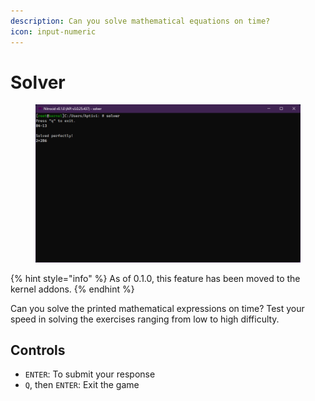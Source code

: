 ```yaml
---
description: Can you solve mathematical equations on time?
icon: input-numeric
---
```


# Solver

<figure><img src="../../../../.gitbook/assets/014-solver.png" alt=""><figcaption></figcaption></figure>

{% hint style="info" %}
As of 0.1.0, this feature has been moved to the kernel addons.
{% endhint %}

Can you solve the printed mathematical expressions on time? Test your speed in solving the exercises ranging from low to high difficulty.

## Controls

* `ENTER`: To submit your response
* `Q`, then `ENTER`: Exit the game
